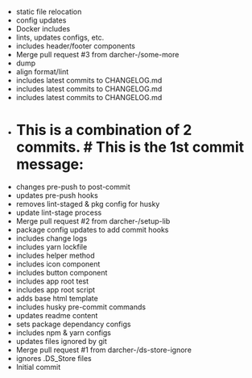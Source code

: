 - static file relocation
- config updates
- Docker includes
- lints, updates configs, etc.
- includes header/footer components
- Merge pull request #3 from darcher-/some-more
- dump
- align format/lint
- includes latest commits to  CHANGELOG.md
- includes latest commits to  CHANGELOG.md
- includes latest commits to  CHANGELOG.md
- # This is a combination of 2 commits. # This is the 1st commit message:
- changes pre-push to post-commit
- updates pre-push hooks
- removes lint-staged & pkg config for husky
- update lint-stage process
- Merge pull request #2 from darcher-/setup-lib
- package config updates to add commit hooks
- includes change logs
- includes yarn lockfile
- includes helper method
- includes icon component
- includes button component
- includes app root test
- includes app root script
- adds base html template
- includes husky pre-commit commands
- updates readme content
- sets package dependancy configs
- includes npm & yarn configs
- updates files ignored by git
- Merge pull request #1 from darcher-/ds-store-ignore
- ignores .DS_Store files
- Initial commit

